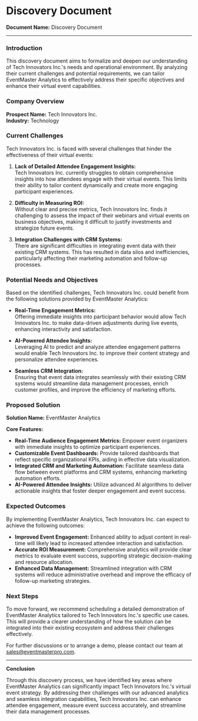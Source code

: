 # Discovery Document

**Document Name:** Discovery Document

---

### Introduction

This discovery document aims to formalize and deepen our understanding of Tech Innovators Inc.'s needs and operational environment. By analyzing their current challenges and potential requirements, we can tailor EventMaster Analytics to effectively address their specific objectives and enhance their virtual event capabilities.

### Company Overview

**Prospect Name:** Tech Innovators Inc.  
**Industry:** Technology

### Current Challenges

Tech Innovators Inc. is faced with several challenges that hinder the effectiveness of their virtual events:

1. **Lack of Detailed Attendee Engagement Insights:**  
   Tech Innovators Inc. currently struggles to obtain comprehensive insights into how attendees engage with their virtual events. This limits their ability to tailor content dynamically and create more engaging participant experiences.

2. **Difficulty in Measuring ROI:**  
   Without clear and precise metrics, Tech Innovators Inc. finds it challenging to assess the impact of their webinars and virtual events on business objectives, making it difficult to justify investments and strategize future events.

3. **Integration Challenges with CRM Systems:**  
   There are significant difficulties in integrating event data with their existing CRM systems. This has resulted in data silos and inefficiencies, particularly affecting their marketing automation and follow-up processes.

### Potential Needs and Objectives

Based on the identified challenges, Tech Innovators Inc. could benefit from the following solutions provided by EventMaster Analytics:

- **Real-Time Engagement Metrics:**  
  Offering immediate insights into participant behavior would allow Tech Innovators Inc. to make data-driven adjustments during live events, enhancing interactivity and satisfaction.

- **AI-Powered Attendee Insights:**  
  Leveraging AI to predict and analyze attendee engagement patterns would enable Tech Innovators Inc. to improve their content strategy and personalize attendee experiences.

- **Seamless CRM Integration:**  
  Ensuring that event data integrates seamlessly with their existing CRM systems would streamline data management processes, enrich customer profiles, and improve the efficiency of marketing efforts.

### Proposed Solution

**Solution Name:** EventMaster Analytics

**Core Features:**
- **Real-Time Audience Engagement Metrics:** Empower event organizers with immediate insights to optimize participant experiences.
- **Customizable Event Dashboards:** Provide tailored dashboards that reflect specific organizational KPIs, aiding in effective data visualization.
- **Integrated CRM and Marketing Automation:** Facilitate seamless data flow between event platforms and CRM systems, enhancing marketing automation efforts.
- **AI-Powered Attendee Insights:** Utilize advanced AI algorithms to deliver actionable insights that foster deeper engagement and event success.

### Expected Outcomes

By implementing EventMaster Analytics, Tech Innovators Inc. can expect to achieve the following outcomes:

- **Improved Event Engagement:** Enhanced ability to adjust content in real-time will likely lead to increased attendee interaction and satisfaction.
- **Accurate ROI Measurement:** Comprehensive analytics will provide clear metrics to evaluate event success, supporting strategic decision-making and resource allocation.
- **Enhanced Data Management:** Streamlined integration with CRM systems will reduce administrative overhead and improve the efficacy of follow-up marketing strategies.

### Next Steps

To move forward, we recommend scheduling a detailed demonstration of EventMaster Analytics tailored to Tech Innovators Inc.'s specific use cases. This will provide a clearer understanding of how the solution can be integrated into their existing ecosystem and address their challenges effectively.

For further discussions or to arrange a demo, please contact our team at sales@eventmasterpro.com.

---

**Conclusion**

Through this discovery process, we have identified key areas where EventMaster Analytics can significantly impact Tech Innovators Inc.'s virtual event strategy. By addressing their challenges with our advanced analytics and seamless integration capabilities, Tech Innovators Inc. can enhance attendee engagement, measure event success accurately, and streamline their data management processes.